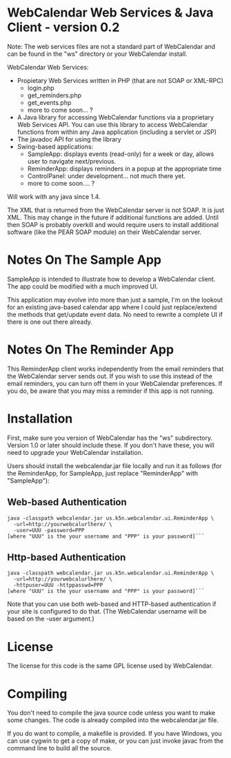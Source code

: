 # WebCalendar Web Services & Java Client - version 0.2

Note: The web services files are not a standard part of WebCalendar
  and can be found in the "ws" directory or your WebCalendar install.

WebCalendar Web Services:
- Propietary Web Services written in PHP (that are not SOAP or
  XML-RPC)
  + login.php
  + get_reminders.php
  + get_events.php
  + more to come soon... ?
- A Java library for accessing WebCalendar functions via a proprietary
  Web Services API.  You can use this library to access WebCalendar
  functions from within any Java application (including a servlet
  or JSP)
- The javadoc API for using the library
- Swing-based applications:
  + SampleApp: displays events (read-only) for a week or day, allows user to
    navigate next/previous.
  + ReminderApp: displays reminders in a popup at the appropriate time
  + ControlPanel: under development... not much there yet.
  + more to come soon.... ?

Will work with any java since 1.4.

The XML that is returned from the WebCalendar server is not SOAP.
It is just XML.  This may change in the future if additional functions are
added.  Until then SOAP is probably overkill and would require users to install
additional software (like the PEAR SOAP module) on their WebCalendar
server.


# Notes On The Sample App

SampleApp is intended to illustrate how to develop a WebCalendar client.
The app could be modified with a much improved UI.

This application may evolve into more than just a sample, I'm on the lookout
for an existing java-based calendar app where I could just replace/extend
the methods that get/update event data.  No need to rewrite a
complete UI if there is one out there already.



# Notes On The Reminder App

This ReminderApp client works independently from the email reminders that the
WebCalendar server sends out.  If you wish to use this instead of
the email reminders, you can turn off them in your WebCalendar
preferences.  If you do, be aware that you may miss a reminder if
this app is not running.


# Installation

First, make sure you version of WebCalendar has the "ws" subdirectory.
Version 1.0 or later should include these.  If you don't have these, you
will need to upgrade your WebCalendar installation.

Users should install the webcalendar.jar file locally and run it as
follows (for the ReminderApp, for SampleApp, just replace "ReminderApp"
with "SampleApp"):

## Web-based Authentication
    java -classpath webcalendar.jar us.k5n.webcalendar.ui.ReminderApp \
      -url=http://yourwebcalurlhere/ \
      -user=UUU -password=PPP
    [where "UUU" is the your username and "PPP" is your password]```

## Http-based Authentication
    java -classpath webcalendar.jar us.k5n.webcalendar.ui.ReminderApp \
      -url=http://yourwebcalurlhere/ \
      -httpuser=UUU -httppasswd=PPP
    [where "UUU" is the your username and "PPP" is your password]```

Note that you can use both web-based and HTTP-based authentication if
your site is configured to do that.  (The WebCalendar username will be
based on the -user argument.)


# License

The license for this code is the same GPL license used by WebCalendar.

# Compiling

You don't need to compile the java source code unless you want to make
some changes.  The code is already compiled into the webcalendar.jar file.

If you do want to compile, a makefile is provided.  If you have Windows,
you can use cygwin to get a copy of make, or you can just invoke javac
from the command line to build all the source.

